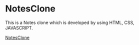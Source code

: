 # NotesClone
This is a Notes clone which is developed by using HTML, CSS, JAVASCRIPT.

<a href="https://sarthakg03rq.github.io/notesclone/">NotesClone</a>
